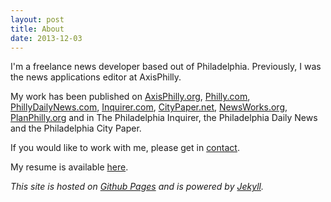 ```yaml
---
layout: post
title: About
date: 2013-12-03
---
```

I'm a freelance news developer based out of Philadelphia. Previously, I was the news applications editor at AxisPhilly.

My work has been published on <a href="http://www.axisphilly.org">AxisPhilly.org</a>, <a href="http://www.philly.com">Philly.com</a>, <a href="http://www.PhillyDailyNews.com">PhillyDailyNews.com</a>, <a href="http://www.inquirer.com">Inquirer.com</a>, <a href="http://www.citypaper.net">CityPaper.net</a>, <a href="http://www.newsworks.org">NewsWorks.org</a>, <a href="http://www.planphilly.org">PlanPhilly.org</a> and in The Philadelphia Inquirer, the Philadelphia Daily News and the Philadelphia City Paper.

If you would like to work with me, please get in <a href="mailto:&#099;&#097;&#115;&#101;&#121;&#112;&#116;&#104;&#111;&#109;&#097;&#115;&#064;&#103;&#109;&#097;&#105;&#108;&#046;&#099;&#111;&#109;">contact</a>.

My resume is available <a href="/resume/">here</a>.

*This site is hosted on [Github Pages](http://pages.github.com/) and is powered by [Jekyll](https://github.com/mojombo/jekyll).*
